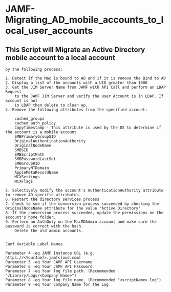  # JAMF-Migrating_AD_mobile_accounts_to_local_user_accounts

## This Script will Migrate an Active Directory mobile account to a local account
	by the following process:
	
	1. Detect if the Mac is bound to AD and if it is remove the Bind to AD
	2. Display a list of the accounts with a UID greater than 1000
	3. Get the JIM Server Name from JAMF with API Call and perform an LDAP Request 
		to the JAMF JIM Server and verify the User Account is in LDAP. If account is not 
		in LDAP then delete to clean up.
	4. Remove the following attributes from the specified account:
	
		cached_groups
		cached_auth_policy
		CopyTimestamp - This attribute is used by the OS to determine if the account is a mobile account
		SMBPrimaryGroupSID
		OriginalAuthenticationAuthority
		OriginalNodeName
		SMBSID
		SMBScriptPath
		SMBPasswordLastSet
		SMBGroupRID
		PrimaryNTDomain
		AppleMetaRecordName
		MCXSettings
		MCXFlags
	
	5. Selectively modify the account's AuthenticationAuthority attribute to remove AD-specific attributes.
	6. Restart the directory services process
	7. Check to see if the conversion process succeeded by checking the OriginalNodeName attribute for the value "Active Directory"
	8. If the conversion process succeeded, update the permissions on the account's home folder.
	9. Perform an AuthOnly on the MacMDAdmin account and make sure the password is correct with the hash.
		Delete the old admin accounts.
	
	
	Jamf Variable Label Names
	
	Parameter 4 -eq JAMF Instance URL (e.g. https://<YourJamf>.jamfcloud.com)
	Parameter 5 -eq Your JAMF API Username
	Parameter 6 -eq Your JAMF API Password
	Parameter 7 -eq Your log file path. (Recommended "/Library/Logs/<Company Name>")
	Parameter 8 -eq Your log file name. (Recommended "<scriptName>.log")
	Parameter 9 -eq Your Company Name for the Log